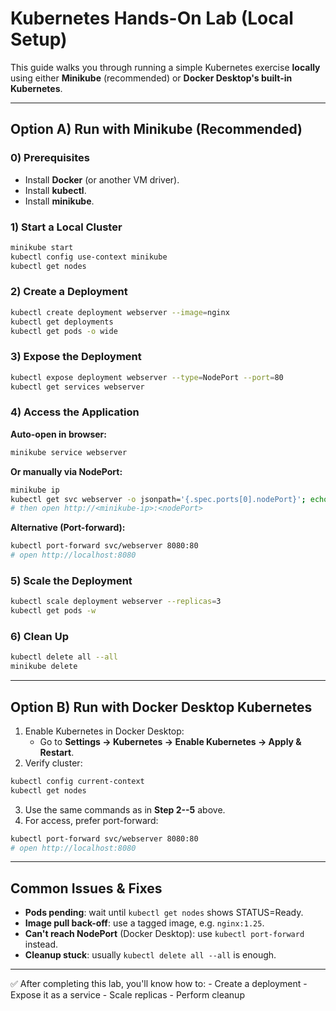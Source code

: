 # Kubernetes Hands-On Lab (Local Setup)

This guide walks you through running a simple Kubernetes exercise
**locally** using either **Minikube** (recommended) or **Docker
Desktop's built-in Kubernetes**.

------------------------------------------------------------------------

## Option A) Run with Minikube (Recommended)

### 0) Prerequisites

-   Install **Docker** (or another VM driver).
-   Install **kubectl**.
-   Install **minikube**.

### 1) Start a Local Cluster

``` bash
minikube start
kubectl config use-context minikube
kubectl get nodes
```

### 2) Create a Deployment

``` bash
kubectl create deployment webserver --image=nginx
kubectl get deployments
kubectl get pods -o wide
```

### 3) Expose the Deployment

``` bash
kubectl expose deployment webserver --type=NodePort --port=80
kubectl get services webserver
```

### 4) Access the Application

**Auto-open in browser:**

``` bash
minikube service webserver
```

**Or manually via NodePort:**

``` bash
minikube ip
kubectl get svc webserver -o jsonpath='{.spec.ports[0].nodePort}'; echo
# then open http://<minikube-ip>:<nodePort>
```

**Alternative (Port-forward):**

``` bash
kubectl port-forward svc/webserver 8080:80
# open http://localhost:8080
```

### 5) Scale the Deployment

``` bash
kubectl scale deployment webserver --replicas=3
kubectl get pods -w
```

### 6) Clean Up

``` bash
kubectl delete all --all
minikube delete
```

------------------------------------------------------------------------

## Option B) Run with Docker Desktop Kubernetes

1.  Enable Kubernetes in Docker Desktop:
    -   Go to **Settings → Kubernetes → Enable Kubernetes → Apply &
        Restart**.
2.  Verify cluster:

``` bash
kubectl config current-context
kubectl get nodes
```

3.  Use the same commands as in **Step 2--5** above.
4.  For access, prefer port-forward:

``` bash
kubectl port-forward svc/webserver 8080:80
# open http://localhost:8080
```

------------------------------------------------------------------------

## Common Issues & Fixes

-   **Pods pending**: wait until `kubectl get nodes` shows STATUS=Ready.
-   **Image pull back-off**: use a tagged image, e.g. `nginx:1.25`.
-   **Can't reach NodePort** (Docker Desktop): use
    `kubectl port-forward` instead.
-   **Cleanup stuck**: usually `kubectl delete all --all` is enough.

------------------------------------------------------------------------

✅ After completing this lab, you'll know how to: - Create a
deployment - Expose it as a service - Scale replicas - Perform cleanup
